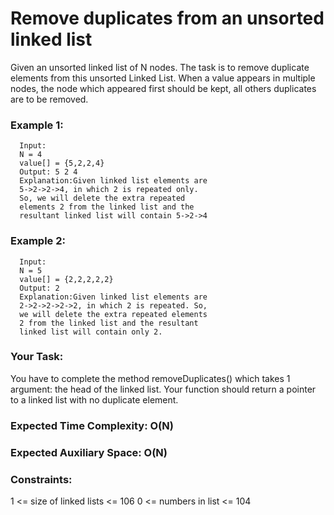 # Remove duplicates from an unsorted linked list


Given an unsorted linked list of N nodes. The task is to remove duplicate elements from this unsorted Linked List. When a value appears in multiple nodes, the node which appeared first should be kept, all others duplicates are to be removed.


### Example 1:

      Input:
      N = 4
      value[] = {5,2,2,4}
      Output: 5 2 4
      Explanation:Given linked list elements are
      5->2->2->4, in which 2 is repeated only.
      So, we will delete the extra repeated
      elements 2 from the linked list and the
      resultant linked list will contain 5->2->4


### Example 2:

      Input:
      N = 5
      value[] = {2,2,2,2,2}
      Output: 2
      Explanation:Given linked list elements are
      2->2->2->2->2, in which 2 is repeated. So,
      we will delete the extra repeated elements
      2 from the linked list and the resultant
      linked list will contain only 2.
      
### Your Task:
You have to complete the method removeDuplicates() which takes 1 argument: the head of the linked list.  Your function should return a pointer to a linked list with no duplicate element.

### Expected Time Complexity: O(N)
### Expected Auxiliary Space: O(N)

### Constraints:
1 <= size of linked lists <= 106
0 <= numbers in list <= 104

 
